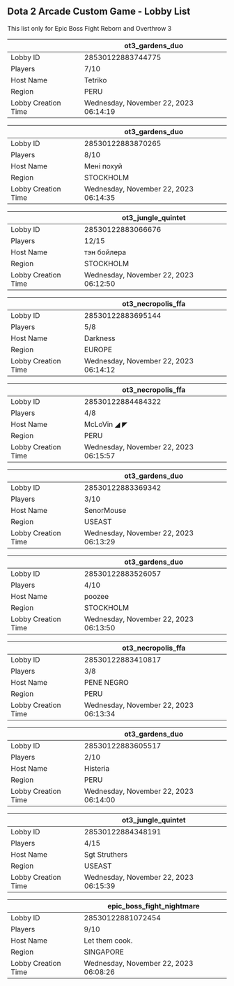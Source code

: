 ## Dota 2 Arcade Custom Game - Lobby List

This list only for Epic Boss Fight Reborn and Overthrow 3

|  | ot3_gardens_duo |
| ------ | ------ |
| Lobby ID | 28530122883744775 |
| Players | 7/10 |
| Host Name | Tetriko |
| Region | PERU |
| Lobby Creation Time | Wednesday, November 22, 2023 06:14:19 |


|  | ot3_gardens_duo |
| ------ | ------ |
| Lobby ID | 28530122883870265 |
| Players | 8/10 |
| Host Name | Мені похуй |
| Region | STOCKHOLM |
| Lobby Creation Time | Wednesday, November 22, 2023 06:14:35 |


|  | ot3_jungle_quintet |
| ------ | ------ |
| Lobby ID | 28530122883066676 |
| Players | 12/15 |
| Host Name | тэн бойлера |
| Region | STOCKHOLM |
| Lobby Creation Time | Wednesday, November 22, 2023 06:12:50 |


|  | ot3_necropolis_ffa |
| ------ | ------ |
| Lobby ID | 28530122883695144 |
| Players | 5/8 |
| Host Name | Darkness |
| Region | EUROPE |
| Lobby Creation Time | Wednesday, November 22, 2023 06:14:12 |


|  | ot3_necropolis_ffa |
| ------ | ------ |
| Lobby ID | 28530122884484322 |
| Players | 4/8 |
| Host Name | McLoVin ◢ ◤ |
| Region | PERU |
| Lobby Creation Time | Wednesday, November 22, 2023 06:15:57 |


|  | ot3_gardens_duo |
| ------ | ------ |
| Lobby ID | 28530122883369342 |
| Players | 3/10 |
| Host Name | SenorMouse |
| Region | USEAST |
| Lobby Creation Time | Wednesday, November 22, 2023 06:13:29 |


|  | ot3_gardens_duo |
| ------ | ------ |
| Lobby ID | 28530122883526057 |
| Players | 4/10 |
| Host Name | poozee |
| Region | STOCKHOLM |
| Lobby Creation Time | Wednesday, November 22, 2023 06:13:50 |


|  | ot3_necropolis_ffa |
| ------ | ------ |
| Lobby ID | 28530122883410817 |
| Players | 3/8 |
| Host Name | PENE  NEGRO |
| Region | PERU |
| Lobby Creation Time | Wednesday, November 22, 2023 06:13:34 |


|  | ot3_gardens_duo |
| ------ | ------ |
| Lobby ID | 28530122883605517 |
| Players | 2/10 |
| Host Name | Histeria |
| Region | PERU |
| Lobby Creation Time | Wednesday, November 22, 2023 06:14:00 |


|  | ot3_jungle_quintet |
| ------ | ------ |
| Lobby ID | 28530122884348191 |
| Players | 4/15 |
| Host Name | Sgt Struthers |
| Region | USEAST |
| Lobby Creation Time | Wednesday, November 22, 2023 06:15:39 |


|  | epic_boss_fight_nightmare |
| ------ | ------ |
| Lobby ID | 28530122881072454 |
| Players | 9/10 |
| Host Name | Let them cook. |
| Region | SINGAPORE |
| Lobby Creation Time | Wednesday, November 22, 2023 06:08:26 |


